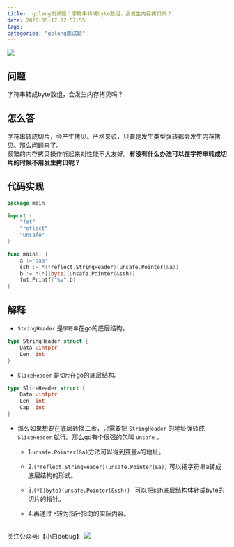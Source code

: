 ```yaml
---
title:  golang面试题：字符串转成byte数组，会发生内存拷贝吗？
date: 2020-05-17 22:57:55
tags:
categories: "golang面试题"
---
```


![](https://imgconvert.csdnimg.cn/aHR0cHM6Ly9pbWdrci5jbi1iai51ZmlsZW9zLmNvbS83OGRhNTQ2My01M2ViLTRjNTctYTA4Yy0wOWJhNGYyOGZmOTYucG5n?x-oss-process=image/format,png)
<!-- more -->
## 问题
字符串转成byte数组，会发生内存拷贝吗？ 

## 怎么答
字符串转成切片，会产生拷贝。严格来说，只要是发生类型强转都会发生内存拷贝。那么问题来了。  
频繁的内存拷贝操作听起来对性能不大友好。**有没有什么办法可以在字符串转成切片的时候不用发生拷贝呢？** 

## 代码实现
```go
package main

import (
	"fmt"
	"reflect"
	"unsafe"
)

func main() {
	a :="aaa"
	ssh := *(*reflect.StringHeader)(unsafe.Pointer(&a))
	b := *(*[]byte)(unsafe.Pointer(&ssh))  
	fmt.Printf("%v",b)
}

```

## 解释
- ```StringHeader``` 是```字符串```在go的底层结构。
```go 
type StringHeader struct {
	Data uintptr
	Len  int
}
```
- ```SliceHeader``` 是```切片```在go的底层结构。
```go 
type SliceHeader struct {
	Data uintptr
	Len  int
	Cap  int
}
```

- 那么如果想要在底层转换二者，只需要把 ```StringHeader``` 的地址强转成 ```SliceHeader``` 就行。那么go有个很强的包叫 ```unsafe``` 。    
  - 1.```unsafe.Pointer(&a)```方法可以得到变量```a```的地址。  
  - 2.```(*reflect.StringHeader)(unsafe.Pointer(&a))``` 可以把字符串a转成底层结构的形式。  
  
  - 3.```(*[]byte)(unsafe.Pointer(&ssh)) ``` 可以把ssh底层结构体转成byte的切片的指针。
  - 4.再通过 ```*```转为指针指向的实际内容。


###### 
关注公众号:【小白debug】
![](https://xiaobaidebug.oss-cn-hangzhou.aliyuncs.com/image/默认标题_动态横版二维码_2021-03-19-0.gif)